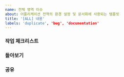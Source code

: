```yaml
---
name: 전체 영역 이슈
about: 어플리케이션 전역의 환경 설정 및 문서화에 사용되는 템플릿
title: '[ALL] 내용'
labels: 'duplicate', 'bug', 'documentation'
---
```


### 작업 체크리스트

### 돌아보기

### 공유
